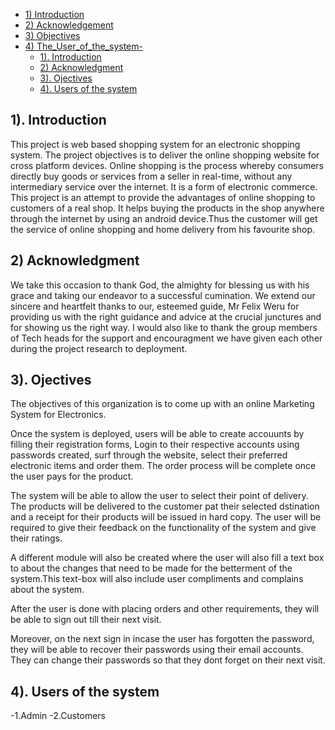 
- [1) Introduction](#1-introduction)
- [2) Acknowledgement](#2-acknowledgement)
- [3) Objectives](#3-objectives)
- [4) The_User_of_the_system-](#4-the_user_of_the_system-)
  - [1). Introduction](#1-introduction-1)
  - [2) Acknowledgment](#2-acknowledgment)
  - [3). Ojectives](#3-ojectives)
  - [4). Users of the system](#4-users-of-the-system)

## 1). Introduction

This project is web based shopping system for an electronic shopping system. The project  objectives is to deliver the online shopping website for cross platform devices.
Online shopping is the process whereby consumers directly buy goods or services from a seller in real-time, without any intermediary service over the internet. It is a form of electronic commerce. This project is an attempt to provide the advantages of online shopping to customers of a real shop. It helps buying the products in the shop anywhere through the internet by using an android device.Thus the customer will get the service of online shopping and home delivery from his favourite shop.

## 2) Acknowledgment

We take this occasion to thank God, the almighty for blessing us with his grace and taking our endeavor to a successful cumination. We extend our sincere and heartfelt thanks to our, esteemed guide, Mr Felix Weru for providing us with the right guidance and advice at the crucial junctures and for showing us the right way.
I would also like to thank the group members of Tech heads for the support and encouragment we have given each other during the project research to deployment.

## 3). Ojectives

The objectives of this organization is to come up with an online Marketing System for Electronics.

Once the system is deployed, users will be able to create accouunts by filling their registration forms, Login to their respective accounts using passwords created, surf through the website, select their preferred electronic items and order them. The order process will be complete once the user pays for the product.

The system will be able to allow the user to select their point of delivery. The products will be delivered to the customer pat their selected dstination and a receipt for their products will be issued in hard copy.  The user will be required to give their feedback on the functionality of the system and give their ratings.

A different module will also be created where the user will also fill a text box to about the changes that need to be made for the betterment of the system.This text-box will also include user compliments and complains about the system.

After the user is done with placing orders and other requirements, they will be able to sign out till their next visit.

Moreover, on the next sign in incase the user has forgotten the password, they will be able to recover their passwords using their email accounts. They can change their passwords so that they dont forget on their next visit.

## 4). Users of the system

-1.Admin
-2.Customers
